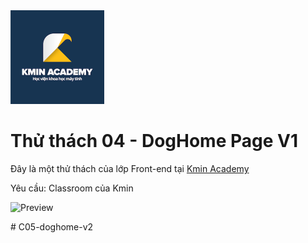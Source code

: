 <img src="kmin/logo.png" alt="Kmin Academy" width="150"/>


# Thử thách 04 - DogHome Page V1

Đây là một thử thách của lớp Front-end tại [Kmin Academy](https://kmin.edu.vn)

Yêu cầu: Classroom của Kmin

![Preview](design/doghome.png)

#   C 0 5 - d o g h o m e - v 2 
 
 